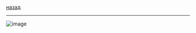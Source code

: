 [назад](../mathan.md)
***
![image](https://github.com/user-attachments/assets/8f69c895-1634-4b4a-8a09-2513379d66f3)
